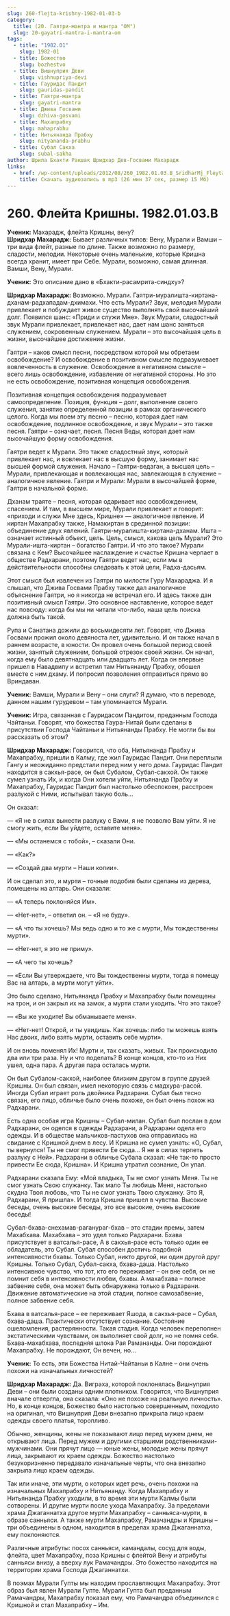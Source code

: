 ```yaml
---
slug: 260-flejta-krishny-1982-01-03-b
category:
  title: (20. Гаятри-мантра и мантра "ОМ")
  slug: 20-gayatri-mantra-i-mantra-om
tags:
  - title: "1982.01"
    slug: 1982-01
  - title: Божество
    slug: bozhestvo
  - title: Вишнуприя Деви
    slug: vishnupriya-devi
  - title: Гауридас Пандит
    slug: gauridas-pandit
  - title: Гаятри-мантра
    slug: gayatri-mantra
  - title: Джива Госвами
    slug: dzhiva-gosvami
  - title: Махапрабху
    slug: mahaprabhu
  - title: Нитьянанда Прабху
    slug: nityananda-prabhu
  - title: Субал Сакха
    slug: subal-sakha
author: Шрила Бхакти Ракшак Шридхар Дев-Госвами Махарадж
links:
  - href: /wp-content/uploads/2012/08/260_1982.01.03.B_SridharMj_Fleyta_Krishny.mp3
    title: Скачать аудиозапись в mp3 (26 мин 37 сек, размер 15 Мб)
---
```


# 260. Флейта Кришны. 1982.01.03.B

**Ученик:** Махарадж, флейта Кришны, вену?\
**Шридхар Махарадж:** Бывает различных типов: Вену, Мурали и Вамши – три вида флейт, разные по длине. Также возможно по размеру, сладости, мелодии. Некоторые очень маленькие, которые Кришна всегда хранит, имеет при Себе. Мурали, возможно, самая длинная. Вамши, Вену, Мурали.

**Ученик:** Это описание дано в «Бхакти-расамрита-синдху»?

**Шридхар Махарадж:** Возможно. Мурали. Гаятри-муралишта-киртана-дханам-радхападам-дхимахи. Что есть Мурали? Звук, мелодия Мурали привлекает и побуждает живое существо выполнять свой высочайший долг. Появился шанс: «Приди и служи Мне». Звук Мурали, сладостный звук Мурали привлекает, привлекает нас, дает нам шанс заняться служением, сокровенным служением. Мурали – это высочайшая цель в жизни, высочайшее достижение жизни.

Гаятри – каков смысл песни, посредством которой мы обретаем освобождение? И освобождение в позитивном смысле подразумевает вовлеченность в служение. Освобождение в негативном смысле – всего лишь освобождение, избавление от негативной стороны. Но это не есть освобождение, позитивная концепция освобождения.

Позитивная концепция освобождения подразумевает самоопределение. Позиция, функция – долг, выполнение своего служения, занятие определенной позиции в рамках органического целого. Когда мы поем эту песню – песню, которая дает нам освобождение, подлинное освобождение, и звук Мурали – это также песня. Гаятри – означает, песня. Песня Веды, которая дает нам высочайшую форму освобождения.

Гаятри ведет к Мурали. Это также сладостный звук, который привлекает нас, и вовлекает нас в высшую форму, занимает нас высшей формой служения. Начало – Гаятри-ведаган, а высшая цель – Мурали, привлекающая и вовлекающая нас, завлекающая в служение – аналогичное явление. Гаятри и Мурали: Мурали в высочайшей форме, Гаятри в начальной форме.

Дханам траяте – песня, которая одаривает нас освобождением, спасением. И там, в высшем мире, Мурали привлекает и говорит: «приходи и служи Мне здесь, Кришне» — аналогичное явление. И киртан Махапрабху также, Намакиртан в срединной позиции: объединение двух явлений. Гаятри-муралишта-киртана-дханам. Ишта – означает истинный объект, цель. Цель, смысл, какова цель Мурали? Это Мурали-ишта-киртан – богатство Гаятри. И что это такое? Мурали связана с Кем? Высочайшее наслаждение и счастье Кришна черпает в обществе Радхарани, поэтому Гаятри ведет нас, если мы в действительности способны следовать к этой цели, Радха-дасьям.

Этот смысл был извлечен из Гаятри по милости Гуру Махараджа. И я слышал, что Джива Госвами Прабху также дал аналогичное объяснение Гаятри, но я никогда не встречал его. И здесь также дан позитивный смысл Гаятри. Это основное наставление, которое ведет нас повсюду: когда бы мы ни читали что-либо, наша цель поиска должна быть такой.

Рупа и Санатана дожили до восьмидесяти лет. Говорят, что Джива Госвами прожил около девяноста лет, удивительно. И он также начал в раннем возрасте, в юности. Он провел очень большой период своей жизни, занятый служением, большой отрезок своей жизни. Он начал, когда ему было девятнадцать или двадцать лет. Когда он впервые пришел в Навадвипу и встретил там Нитьянанду Прабху, обошел вместе с ним дхаму. И попросил позволения отправиться прямо во Вриндаван.

**Ученик:** Вамши, Мурали и Вену – они слуги? Я думаю, что в переводе, данном нашим гурудевом – там упоминается Мурали.

**Ученик:** Игра, связанная с Гауридасом Пандитом, преданным Господа Чайтаньи. Говорят, что божества Гаура-Нитай были сделаны в присутствии Господа Чайтаньи и Нитьянанды Прабху. Не могли бы вы рассказать об этом?

**Шридхар Махарадж:** Говорится, что оба, Нитьянанда Прабху и Махапрабху, пришли в Калму, где жил Гауридас Пандит. Они переплыли Гангу и неожиданно предстали перед ним у него дома. Гауридас Пандит находится в сакхья-расе, он был Субалом, Субал-сакхой. Он также сумел узнать Их, и когда Они хотели уйти, Нитьянанда Прабху и Махапрабху, Гауридас Пандит был настолько обеспокоен, расстроен разлукой с Ними, испытывал такую боль…

Он сказал:

— «Я не в силах вынести разлуку с Вами, я не позволю Вам уйти. Я не смогу жить, если Вы уйдете, оставите меня».

— «Мы останемся с тобой», – сказали Они.

— «Как?»

— «Создай два мурти – Наши копии».

И он сделал это, и мурти – точные подобия были сделаны из дерева, помещены на алтарь. Они сказали:

— «А теперь поклоняйся Им».

— «Нет-нет», – ответил он. – «Я не буду».

— «А что ты хочешь? Мы ведь одно и то же с мурти, Мы тождественны мурти».

— «Нет-нет, я это не приму».

— «А чего ты хочешь?

— «Если Вы утверждаете, что Вы тождественны мурти, тогда я помещу Вас на алтарь, а мурти могут уйти».

Это было сделано, Нитьянанда Прабху и Махапрабху были помещены на трон, и он закрыл их на замок, а мурти стали уходить. Что это такое?

— «Вы же уходите! Вы обманываете меня».

— «Нет-нет! Открой, и ты увидишь. Как хочешь: либо ты можешь взять Нас двоих, либо взять мурти, оставить себе мурти».

И он вновь поменял Их! Мурти и, так сказать, живых. Так происходило два или три раза. Ну и что поделать? В конце концов, кто-то из Них ушел, одна пара. А другая пара осталась мурти.

Он был Субалом-сакхой, наиболее близким другом в группе друзей Кришны. Он был связан, имел некоторую связь с мадхура-расой. Иногда Субал играет роль двойника Радхарани. Субал был тесно связан, его лицо, обличье было очень похоже, он был очень похож на Радхарани.

Есть одна особая игра Кришны – Субал-милан. Субал был послан в дом Радхарани, он оделся в одежды Радхарани, а Радхарани одела его одежды. И в обществе мальчиков-пастухов она отправилась на свидание с Кришной днем в лесу. И Кришна не сумел узнать: «О, Субал, ты вернулся! Ты не смог привести Ее сюда… Я не в силах терпеть разлуку с Ней». Радхарани в обличье Субала сказал: «Не так-то просто привести Ее сюда, Кришна». И Кришна утратил сознание, Он упал.

Радхарани сказала Ему: «Мой владыка, Ты не смог узнать Меня. Ты не смог узнать Свою служанку. Так мало Ты любишь Меня, настолько скудна Твоя любовь, что Ты не смог узнать Твою служанку. Это Я, Радхарани, Я пришла». И тогда Кришна пришел в чувства. Высокие беседы, очень высокие беседы, это все высокие, очень высокие беседы!

Субал-бхава-снехамав-раганураг-бхав – это стадии премы, затем Махабхава. Махабхава – это удел только Радхарани. Бхава присутствует в ватсалья-расе, А в сакхья-расе есть только один ее обладатель, это Субал. Субал способен достичь подобной интенсивности бхавы. Только Субал, никто другой, ни один другой друг Кришны. Только Субал, Субал-сакха, бхава-даша. Настолько интенсивное чувство, что тот, кто его переживает – он вне себя, он не помнит себя в интенсивности любви, бхавы. А махабхава – полное забвение себя, она может быть обнаружена только в Радхарани. Движение автоматические на этой стадии, полное самозабвение, полное забвение себя.

Бхава в ватсалья-расе – ее переживает Яшода, в сакхья-расе – Субал, бхава-даша. Практически отсутствует сознание. Состояние ошеломления, растерянности. Такая стадия. Когда человек переполнен экстатическими чувствами, он выполняет свой долг, но не помня себя. Бхава-махабхава, последняя шлока Рая Рамананды. Они порождают Махапрабху. Не порождают, Он вечен, но…

**Ученик:** То есть, эти Божества Нитай-Чайтаньи в Калне – они очень похожи на изначальных личностей?

**Шридхар Махарадж:** Да. Виграха, которой поклонялась Вишнуприя Деви – они были созданы одним плотником. Говорится, что Вишнуприя вначале отвергла, она сказала: «Оно не похоже на реальную личность». Но, в конце концов, Божество было настолько совершенным, походило на оригинал, что Вишнуприя Деви внезапно прикрыла лицо краем одежды своего платья, торопливо.

Обычно, женщины, жены не показывают лицо перед мужем днем, не открывают лица. Перед мужем и другими старшими родственниками-мужчинами. Они прячут лицо — юные жены, молодые жены прячут лица, закрывают их краем одежды. Божество настолько безукоризненно передавало изначальные черты, что она внезапно закрыла лицо краем одежды.

Так или иначе, эти мурти, о которых идет речь, очень похожи на изначальных Махапрабху и Нитьянанду. Когда Махапрабху и Нитьянанда Прабху уходили, в то время эти мурти Калмы были сотворены. И другие мурти после ухода Махапрабху. За пределами храма Джаганнатха другое мурти Махапрабху – санньяса-мурти, в образе санньяси. А также мурти Махапрабху, Рамачандры и Кришны – три объединены в одном, находится в пределах храма Джаганнатха, ему поклоняются.

Различные атрибуты: посох санньяси, камандалы, сосуд для воды, флейта, цвет Махапрабху, поза Кришны с флейтой Вену и атрибуты санньяси внизу, а вверху лук Рамачандры. Это божество находится на территории храма Господа Джаганнатхи.

В поэмах Мурали Гупты мы находим прославляющих Махапрабху. Этот образ был явлен Мурали Гупте. Мурали Гупта был преданным Рамачандры, Махапрабху показал ему, что Рамачандра объединился с Кришной и стал Махапрабху – Им.

